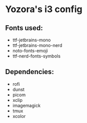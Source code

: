 # Yozora's i3 config

## Fonts used:
- ttf-jetbrains-mono
- ttf-jetbrains-mono-nerd
- noto-fonts-emoji
- ttf-nerd-fonts-symbols
## Dependencies:
- rofi
- dunst
- picom
- xclip
- imagemagick
- tmux
- xcolor
